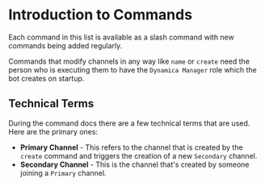 # Introduction to Commands

Each command in this list is available as a slash command with new commands being added regularly.

Commands that modify channels in any way like `name` or `create` need the person who is executing them to have the `Dynamica Manager` role which the bot creates on startup.

## Technical Terms

During the command docs there are a few technical terms that are used. Here are the primary ones:

- **Primary Channel** - This refers to the channel that is created by the `create` command and triggers the creation of a new `Secondary` channel.
- **Secondary Channel** - This is the channel that's created by someone joining a `Primary` channel.
